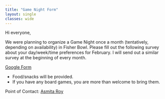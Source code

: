 ```yaml
---
title: "Game Night Form"
layout: single
classes: wide
---
```


Hi everyone,

We were planning to organize a Game Night once a month (tentatively, depending on availability) in Fisher Bowl. Please fill out the following survey about your day/week/time preferences for February. I will send out a similar survey at the beginning of every month. 

[Google Form](https://forms.gle/MzPZkgTzDQ55pBNA8)

- Food/snacks will be provided.
- If you have any board games, you are more than welcome to bring them.

Point of Contact: [Asmita Roy](mailto:asmita@stat.tamu.edu)
